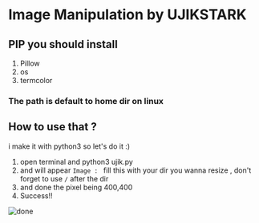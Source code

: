 # Image Manipulation by UJIKSTARK

## PIP you should install
1. Pillow
2. os
3. termcolor

### The path is default to home dir on linux

## How to use that ?
i make it with python3 so let's do it :)
1. open terminal and python3 ujik.py
2. and will appear `Image : ` fill this with your dir you wanna resize , don't forget to use `/` after the dir
3. and done the pixel being 400,400 
4. Success!!

![done](https://user-images.githubusercontent.com/57621743/72261714-58b00380-35e3-11ea-83c3-616bda5ee999.png)

